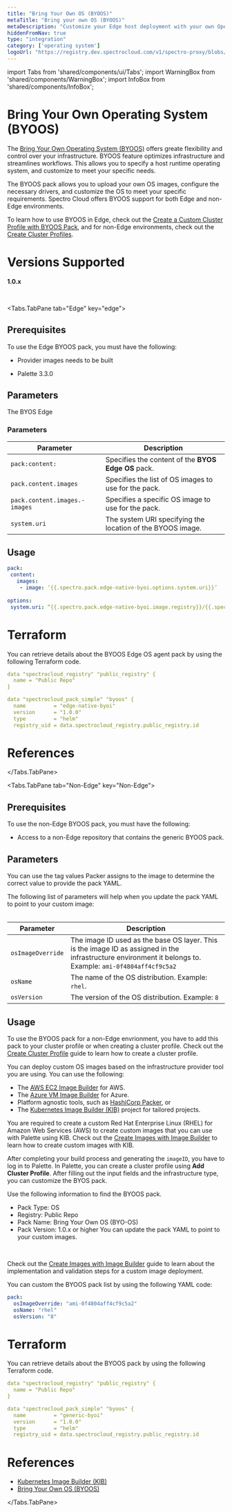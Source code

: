 ```yaml
---
title: "Bring Your Own OS (BYOOS)"
metaTitle: "Bring your own OS (BYOOS)"
metaDescription: "Customize your Edge host deployment with your own Operating System."
hiddenFromNav: true
type: "integration"
category: ['operating system']
logoUrl: "https://registry.dev.spectrocloud.com/v1/spectro-proxy/blobs/sha256:b6081bca439eeb01a8d43b3cb6895df4c088f80af978856ddc0da568e5c09365?type=image/png"
---
```


import Tabs from 'shared/components/ui/Tabs';
import WarningBox from 'shared/components/WarningBox';
import InfoBox from 'shared/components/InfoBox';

# Bring Your Own Operating System (BYOOS) 

The [Bring Your Own Operating System (BYOOS)](/https://docs.spectrocloud.com/cluster-profiles/byoos) offers greate flexibility and control over your infrastructure. BYOOS feature optimizes infrastructure and streamlines workflows. This allows you to specify a host runtime operating system, and  customize to meet your specific needs.

The BYOOS pack allows you to upload your own OS images, configure the necessary drivers, and customize the OS to meet your specific requirements. Spectro Cloud offers BYOOS support for both Edge and non-Edge environments. 

To learn how to use BYOOS in Edge, check out the [Create a Custom Cluster Profile with BYOOS Pack](https://docs.spectrocloud.com/clusters/edge/site-deployment/model-profile), and  for  non-Edge environments, check out the [Create Cluster Profiles](https://docs.spectrocloud.com/cluster-profiles/task-update-profile).

# Versions Supported

**1.0.x**

<br />

<Tabs>

<Tabs.TabPane tab="Edge" key="edge">

## Prerequisites 

To use the Edge BYOOS pack, you must have the following:

- Provider images needs to be built

- Palette 3.3.0

## Parameters

The BYOS Edge 

### Parameters

| Parameter            | Description                                            |
|----------------------|--------------------------------------------------------|
| `pack:content:` | Specifies the content of the **BYOS Edge OS** pack. |
| `pack.content.images` | Specifies the list of OS images to use for the pack. |
| `pack.content.images.-  images` | Specifies a specific OS image to use for the pack. |
| `system.uri` | The system URI specifying the location of the BYOOS image. 

## Usage

```yaml
pack:
 content:
   images: 
    - image: ‘{{.spectro.pack.edge-native-byoi.options.system.uri}}’
    
options: 
 system.uri: “{{.spectro.pack.edge-native-byoi.image.registry}}/{{.spectro.pack.edge-native-byoi.image.repo}}:{{.spectro.system.kunernetes.version}}-{{.spectro.pack.edge-native-byoi.image.version}}_{{.spectro.pack.edge-native-byoi.image.client.tag}}”

```

# Terraform

You can retrieve details about the BYOOS Edge OS agent pack by using the following Terraform code.


```yaml
data "spectrocloud_registry" "public_registry" {
  name = "Public Repo"
}

data "spectrocloud_pack_simple" "byoos" {
  name         = "edge-native-byoi"
  version      = "1.0.0"
  type         = "helm"
  registry_uid = data.spectrocloud_registry.public_registry.id
```

# References

</Tabs.TabPane>

<Tabs.TabPane tab="Non-Edge" key="Non-Edge">

## Prerequisites 

To use the non-Edge BYOOS pack, you must have the following:

- Access to a non-Edge repository that contains the generic BYOOS pack.

## Parameters

You can use the tag values Packer assigns to the image to determine the correct value to provide the pack YAML. 

The following list of parameters will help when you update the pack YAML to point to your custom image:  
<br/>

| Parameter            | Description                                            |
|----------------------|--------------------------------------------------------|
| `osImageOverride` | The image ID used as the base OS layer. This is the image ID as assigned in the infrastructure environment it belongs to. Example: `ami-0f4804aff4cf9c5a2` |
| `osName` | The name of the OS distribution. Example: `rhel`. |
| `osVersion` | The version of the OS distribution. Example: `8` |

## Usage

To use the BYOOS pack for a non-Edge envrionment, you have to add this pack to your cluster profile or when creating a cluster profile. Check out the [Create Cluster Profile](https://docs.spectrocloud.com/cluster-profiles/task-define-profile/) guide to learn how to create a cluster profile.


You can deploy custom OS images based on the infrastructure provider tool you are using. 
You can use the following:

* The [AWS EC2 Image Builder](https://aws.amazon.com/image-builder/) for AWS.
* The [Azure VM Image Builder]() for Azure. 
* Platform agnostic tools, such as [HashiCorp Packer](https://developer.hashicorp.com/packer), or 
* The [Kubernetes Image Builder (KIB)](https://image-builder.sigs.k8s.io/introduction.html) project for tailored projects. 

You are required to create a custom Red Hat Enterprise Linux (RHEL) for Amazon Web Services (AWS) to create custom images that you can use with Palette using KIB. Check out the [Create Images with Image Builder](https://docs.spectrocloud.com/cluster-profiles/byoos/image-builder/) to learn how to create custom images with KIB. 
<br/>

After completing your build process and generating the `imageID`, you have to log in to Palette. In Palette, you can create a cluster profile using  **Add Cluster Profile**. After filling out the input fields and the infrastructure type, you can customize the BYOS pack. 


Use the following information to find the BYOOS pack.
* Pack Type: OS
* Registry: Public Repo
* Pack Name: Bring Your Own OS (BYO-OS)
* Pack Version: 1.0.x or higher
You can update the pack YAML to point to your custom images.
<br/>

Check out the [Create Images with Image Builder](https://docs.spectrocloud.com/cluster-profiles/byoos/image-builder/) guide to learn about the implementation and validation steps for a custom image deployment. 


You can custom the BYOOS pack list by using the following YAML code: 
```yaml
pack:
  osImageOverride: "ami-0f4804aff4cf9c5a2"
  osName: "rhel"
  osVersion: "8"
```

# Terraform

You can retrieve details about the BYOOS pack by using the following Terraform code.

```yaml
data "spectrocloud_registry" "public_registry" {
  name = "Public Repo"
}

data "spectrocloud_pack_simple" "byoos" {
  name         = "generic-byoi"
  version      = "1.0.0"
  type         = "helm"
  registry_uid = data.spectrocloud_registry.public_registry.id
```

# References
* [Kubernetes Image Builder (KIB)](https://image-builder.sigs.k8s.io/introduction.html)
* [Bring Your Own OS (BYOOS)](https://docs.spectrocloud.com/cluster-profiles/byoos/)

</Tabs.TabPane>

</Tabs>


